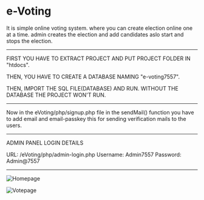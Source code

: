 # e-Voting

It is simple online voting system. where you can create election online one at a time. admin creates the election and add candidates aslo start and stops the election.

----------------------------------------------------------------

FIRST YOU HAVE TO EXTRACT PROJECT AND PUT PROJECT FOLDER IN "htdocs".

THEN, YOU HAVE TO CREATE A DATABASE NAMING "e-voting7557". 

THEN, IMPORT THE SQL FILE(DATABASE) AND RUN.
WITHOUT THE DATABASE THE PROJECT WON'T RUN.

----------------------------------------------------------------

Now in the eVoting/php/signup.php file in the sendMail() function you have to add email and email-passkey this for sending verification mails to the users.

----------------------------------------------------------------
ADMIN PANEL LOGIN DETAILS

URL: /eVoting/php/admin-login.php 
Username: Admin7557
Password: Admin@7557

----------------------------------------------------------------

![Homepage](https://github.com/user-attachments/assets/06458071-b871-4db1-85fa-e5e3ee478fa7)

![Votepage](https://github.com/user-attachments/assets/4f46e606-6cc5-406a-b833-bc752cdd3f41)

